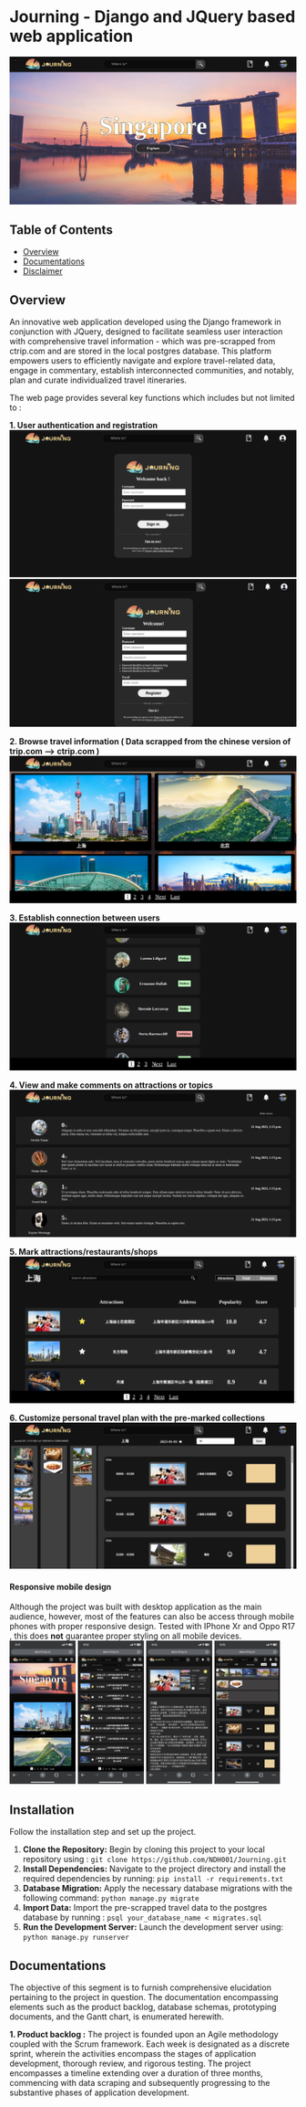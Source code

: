 # Journing - Django and JQuery based web application
![index](project_imgs/index.png)

## Table of Contents
- [Overview](#Overview)
- [Documentations](#Documentations)
- [Disclaimer](#Disclaimer)
 
## Overview
An innovative web application developed using the Django framework in conjunction with JQuery, designed to facilitate seamless user interaction with comprehensive travel information - which was pre-scrapped from ctrip.com and are stored in the local postgres database. This platform empowers users to efficiently navigate and explore travel-related data, engage in commentary, establish interconnected communities, and notably, plan and curate individualized travel itineraries.

The web page provides several key functions which includes but not limited to :

**1. User authentication and registration**
![regi](project_imgs/regi.png)
![login](project_imgs/login.png)

**2. Browse travel information ( Data scrapped from the chinese version of trip.com --> ctrip.com )**
![cities](project_imgs/cities.png)

**3. Establish connection between users**
![connection](project_imgs/connection.png)

**4. View and make comments on attractions or topics**
![comments](project_imgs/comments.png)

**5. Mark attractions/restaurants/shops** 
![mark](project_imgs/mark.png)

**6. Customize personal travel plan with the pre-marked collections**
![journal](project_imgs/journal.png)

#### Responsive mobile design 
Although the project was built with desktop application as the main audience, however, most of the features can also be access through mobile phones with proper responsive design. 
Tested with IPhone Xr and Oppo R17 , this does **not** guarantee proper styling on all mobile devices.
<img src='project_imgs/m_cities.jpeg' style='width:23%;display:inline;'>
<img src='project_imgs/m_collection.jpeg' style='width:23%;display:inline;'>
<img src='project_imgs/m_detail.jpeg' style='width:23%;display:inline;'>
<img src='project_imgs/m_journal.jpeg' style='width:23%;display:inline;'>

## Installation
Follow the installation step and set up the project.
  
1.  **Clone the Repository:** Begin by cloning this project to your local repository using : 
`git clone https://github.com/NDH001/Journing.git`
2.  **Install Dependencies:** Navigate to the project directory and install the required dependencies by running: `pip install -r requirements.txt`
3. **Database Migration:** Apply the necessary database migrations with the following command:
`python manage.py migrate`
4. **Import Data:** Import the pre-scrapped travel data to the postgres database by running : `psql your_database_name < migrates.sql`
5. **Run the Development Server:** Launch the development server using: `python manage.py runserver`

## Documentations
The objective of this segment is to furnish comprehensive elucidation pertaining to the project in question. The documentation encompassing elements such as the product backlog, database schemas, prototyping documents, and the Gantt chart, is enumerated herewith.

**1. Product backlog :** The project is founded upon an Agile methodology coupled with the Scrum framework. Each week is designated as a discrete sprint, wherein the activities encompass the stages of application development, thorough review, and rigorous testing. The project encompasses a timeline extending over a duration of three months, commencing with data scraping and subsequently progressing to the substantive phases of application development.


